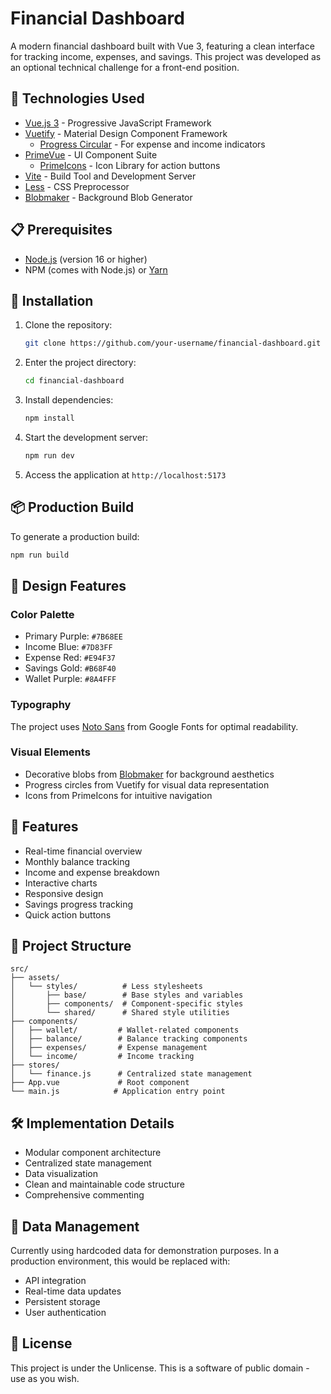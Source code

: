 # Financial Dashboard

A modern financial dashboard built with Vue 3, featuring a clean interface for tracking income, expenses, and savings. This project was developed as an optional technical challenge for a front-end position.

## 🚀 Technologies Used

- [Vue.js 3](https://vuejs.org/) - Progressive JavaScript Framework
- [Vuetify](https://vuetifyjs.com/) - Material Design Component Framework
  - [Progress Circular](https://vuetifyjs.com/en/components/progress-circular/) - For expense and income indicators
- [PrimeVue](https://primevue.org/) - UI Component Suite
  - [PrimeIcons](https://primevue.org/icons) - Icon Library for action buttons
- [Vite](https://vitejs.dev/) - Build Tool and Development Server
- [Less](https://lesscss.org/) - CSS Preprocessor
- [Blobmaker](https://gradients.app/pt/blob) - Background Blob Generator

## 📋 Prerequisites

- [Node.js](https://nodejs.org/) (version 16 or higher)
- NPM (comes with Node.js) or [Yarn](https://yarnpkg.com/)

## 🔧 Installation

1. Clone the repository:
   ```bash
   git clone https://github.com/your-username/financial-dashboard.git
   ```

2. Enter the project directory:
   ```bash
   cd financial-dashboard
   ```

3. Install dependencies:
   ```bash
   npm install
   ```

4. Start the development server:
   ```bash
   npm run dev
   ```

5. Access the application at `http://localhost:5173`

## 📦 Production Build

To generate a production build:

```bash
npm run build
```

## 🎨 Design Features

### Color Palette
- Primary Purple: `#7B68EE`
- Income Blue: `#7D83FF`
- Expense Red: `#E94F37`
- Savings Gold: `#B68F40`
- Wallet Purple: `#8A4FFF`

### Typography
The project uses [Noto Sans](https://fonts.google.com/specimen/Noto+Sans) from Google Fonts for optimal readability.

### Visual Elements
- Decorative blobs from [Blobmaker](https://gradients.app/pt/blob) for background aesthetics
- Progress circles from Vuetify for visual data representation
- Icons from PrimeIcons for intuitive navigation

## 📱 Features

- Real-time financial overview
- Monthly balance tracking
- Income and expense breakdown
- Interactive charts
- Responsive design
- Savings progress tracking
- Quick action buttons

## 📁 Project Structure

```
src/
├── assets/
│   └── styles/          # Less stylesheets
│       ├── base/        # Base styles and variables
│       ├── components/  # Component-specific styles
│       └── shared/      # Shared style utilities
├── components/
│   ├── wallet/         # Wallet-related components
│   ├── balance/        # Balance tracking components
│   ├── expenses/       # Expense management
│   └── income/         # Income tracking
├── stores/
│   └── finance.js      # Centralized state management
├── App.vue             # Root component
└── main.js            # Application entry point
```

## 🛠️ Implementation Details

- Modular component architecture
- Centralized state management
- Data visualization
- Clean and maintainable code structure
- Comprehensive commenting

## 🔄 Data Management

Currently using hardcoded data for demonstration purposes. In a production environment, this would be replaced with:
- API integration
- Real-time data updates
- Persistent storage
- User authentication

## 📄 License

This project is under the Unlicense. This is a software of public domain - use as you wish.
